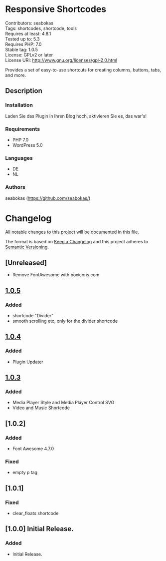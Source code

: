 # Responsive Shortcodes
Contributors: seabokas  
Tags: shortcodes, shortcode, tools  
Requires at least: 4.8.1  
Tested up to: 5.3  
Requires PHP: 7.0  
Stable tag: 1.0.5  
License: GPLv2 or later  
License URI: http://www.gnu.org/licenses/gpl-2.0.html  


Provides a set of easy-to-use shortcuts for creating columns, buttons, tabs, and more.


## Description

### Installation
Laden Sie das Plugin in Ihren Blog hoch, aktivieren Sie es, das war's!


### Requirements
* PHP 7.0
* WordPress 5.0

### Languages
* DE
* NL

### Authors
seabokas (https://github.com/seabokas/)


# Changelog 
All notable changes to this project will be documented in this file.

The format is based on [Keep a Changelog](http://keepachangelog.com/en/1.0.0/)
and this project adheres to [Semantic Versioning](http://semver.org/spec/v2.0.0.html).

## [Unreleased]
- Remove FontAwesome with boxicons.com

## [1.0.5]
### Added
- shortcode "Divider"
- smooth scrolling etc, only for the divider shortcode

## [1.0.4]
### Added
- Plugin Updater

## [1.0.3]
### Added
- Media Player Style and Media Player Control SVG
- Video and Music Shortcode

## [1.0.2]
### Added
- Font Awesome 4.7.0
### Fixed
- empty p tag

## [1.0.1]
### Fixed
- clear_floats shortcode

## [1.0.0] Initial Release.
### Added
- Initial Release.

[1.0.5]: https://github.com/seabokas/Responsive-Shortcodes/archive/1.0.5.zip
[1.0.4]: https://github.com/seabokas/Responsive-Shortcodes/archive/1.0.4.zip
[1.0.3]: https://github.com/seabokas/Responsive-Shortcodes/archive/1.0.3.zip
